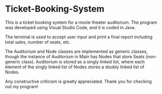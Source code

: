 # Ticket-Booking-System
This is a ticket booking system for a movie theater auditorium. 
The program was developed using Visual Studio Code, and it is coded in Java. 

The terminal is used to accept user input and print a final report including total sales, number of seats, etc.

The Auditorium and Node classes are implemented as generic classes, though the instance of Auditorium in Main has Nodes that store Seats (non-generic class).
Auditorium is stored as a singly linked list, where each element of the singly linked list of Nodes stores a doubly linked list of Nodes.

Any constructive criticism is greatly appreciated. Thank you for checking out my program!

